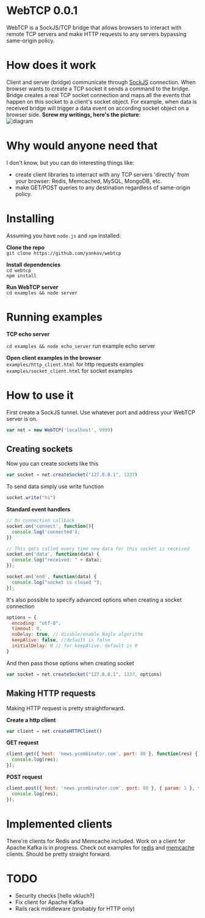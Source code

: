 WebTCP 0.0.1
============
WebTCP is a SockJS/TCP bridge that allows browsers to interact with remote TCP servers and
make HTTP requests to any servers bypassing same-origin policy.

How does it work
================
Client and server (bridge) communicate through [SockJS](https://github.com/sockjs/sockjs-node) connection. When browser
wants to create a TCP socket it sends a command to the bridge. Bridge creates a real TCP socket connection and maps all the events 
that happen on this socket to a client's socket object. For example, when data is received bridge will trigger a data event on 
according socket object on a browser side. **Screw my writings, here's the picture**:  
![diagram](http://artemyankov.com/images/webtcp.jpg)

Why would anyone need that
==========================
I don't know, but you can do interesting things like:  

* create client libraries to interract with any TCP servers 'directly' from your browser: Redis, Memcached, MySQL, MongoDB, etc.
* make GET/POST queries to any destination regardless of same-origin policy. 

Installing
==========

Assuming you have `node.js` and `npm` installed:

**Clone the repo**  
`git clone https://github.com/yankov/webtcp`  

**Install dependencies**  
`cd webtcp`  
`npm install` 

**Run WebTCP server**  
`cd examples && node server`  


Running examples
================

**TCP echo server**

`cd examples && node echo_server` run example echo server

**Open client examples in the browser**  
`examples/http_client.html` for http requests examples  
`examples/socket_client.html` for socket examples 


How to use it
=============  
First create a SockJS tunnel. Use whatever port and address your WebTCP server is on.  
``` js
var net = new WebTCP('localhost', 9999)
```

Creating sockets
----------------  
Now you can create sockets like this  
``` js
var socket = net.createSocket("127.0.0.1", 1337)
```

To send data simply use write function

``` js
socket.write("hi")  
```

**Standard event handlers**  

``` js
// On connection callback
socket.on('connect', function(){
  console.log('connected');
})

// This gets called every time new data for this socket is received
socket.on('data', function(data) {
  console.log("received: " + data);
});

socket.on('end', function(data) {
  console.log("socket is closed ");
});
```

It's also possible to specify advanced options when creating a socket connection  

``` js
options = {
  encoding: "utf-8",
  timeout: 0,
  noDelay: true, // disable/enable Nagle algorithm
  keepAlive: false, //default is false
  initialDelay: 0 // for keepAlive. default is 0
}
```

And then pass those options when creating socket  

``` js
var socket = net.createSocket("127.0.0.1", 1337, options)
```

Making HTTP requests
--------------------
Making HTTP request is pretty straightforward.  

**Create a http client**  

``` js
var client = net.createHTTPClient()  
```

**GET request**  
``` js
client.get({ host: 'news.ycombinator.com', port: 80 }, function(res) {
  console.log(res);
});
```
  
**POST request**  
``` js
client.post({ host: 'news.ycombinator.com', port: 80 }, { param: 1 }, function(res) {
  console.log(res);
});
```

Implemented clients
===================

There're clients for Redis and Memcache included. Work on a client for Apache Kafka
is in progress. Check out examples for [redis](https://github.com/yankov/webtcp/blob/master/examples/redis_client.html) and [memcache](https://github.com/yankov/webtcp/blob/master/examples/memcache_client.html) clients. Should be pretty straight forward.

TODO
====
* Security checks [hello vkluch?]
* Fix client for Apache Kafka
* Rails rack middleware (probably for HTTP only)
